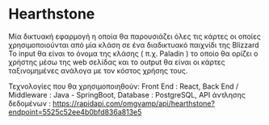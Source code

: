# Hearthstone

Μία δικτυακή εφαρμογή η οποία θα παρουσιάζει όλες τις κάρτες οι οποίες χρησιμοποιούνται από μία κλάση σε ένα διαδικτυακό παιχνίδι της Blizzard
Το input θα είναι το όνομα της κλάσης ( π.χ. Paladin ) το οποίο θα ορίζει ο χρήστης μέσω της web σελίδας και το output θα είναι οι κάρτες ταξινομημένες ανάλογα με τον κόστος χρήσης τους.

Τεχνολογίες που θα χρησιμοποιηθούν:
  Front End : React,
  Back End / Middleware : Java - SpringBoot,
  Database : PostgreSQL,
  API άντλησης δεδομένων : https://rapidapi.com/omgvamp/api/hearthstone?endpoint=5525c52ee4b0bfd836a813e5
